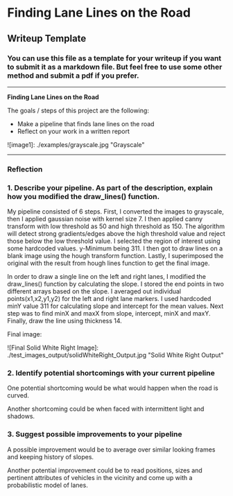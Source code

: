 # **Finding Lane Lines on the Road** 

## Writeup Template

### You can use this file as a template for your writeup if you want to submit it as a markdown file. But feel free to use some other method and submit a pdf if you prefer.

---

**Finding Lane Lines on the Road**

The goals / steps of this project are the following:
* Make a pipeline that finds lane lines on the road
* Reflect on your work in a written report


[//]: # (Image References)

![image1]: ./examples/grayscale.jpg "Grayscale"

---

### Reflection

### 1. Describe your pipeline. As part of the description, explain how you modified the draw_lines() function.

My pipeline consisted of 6 steps. First, I converted the images to grayscale, then I applied gaussian noise with kernel size 7.
I then applied canny transform with low threshold as 50 and high threshold as 150. The algorithm will detect strong gradients/edges above
the high threshold value and reject those below the low threshold value. I selected the region of interest using some hardcoded values. y-Minimum being 311.
I then got to draw lines on a blank image using the hough transform function. Lastly, I superimposed the original with the result from hough lines function to get the final image.

In order to draw a single line on the left and right lanes, I modified the draw_lines() function by calculating the slope. I stored the end points
in two different arrays based on the slope. I averaged out individual points(x1,x2,y1,y2) for the left and right lane markers.
I used hardcoded minY value 311 for calculating slope and intercept for the mean values. Next step was to find  minX and maxX from slope, intercept, minX and maxY.
Finally, draw the line using thickness 14.

Final image:

![Final Solid White Right Image]: ./test_images_output/solidWhiteRight_Output.jpg "Solid White Right Output"


### 2. Identify potential shortcomings with your current pipeline


One potential shortcoming would be what would happen when the road is curved.

Another shortcoming could be when faced with intermittent light and shadows.


### 3. Suggest possible improvements to your pipeline

A possible improvement would be to average over similar looking frames and keeping history of slopes.

Another potential improvement could be to read positions, sizes and pertinent attributes of vehicles in the vicinity
and come up with a probabilistic model of lanes.
